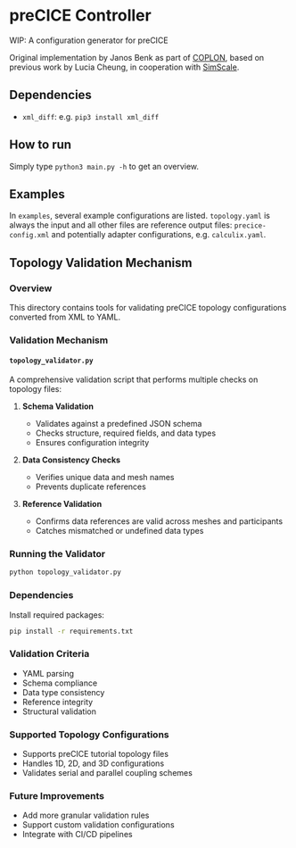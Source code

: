 # preCICE Controller
WIP: A configuration generator for preCICE

Original implementation by Janos Benk as part of [COPLON](http://coplon.de/), based on previous work by Lucia Cheung, in cooperation with [SimScale](https://www.simscale.com/).

## Dependencies

* `xml_diff`: e.g. `pip3 install xml_diff`

## How to run

Simply type `python3 main.py -h` to get an overview. 

## Examples

In `examples`, several example configurations are listed. `topology.yaml` is always the input and all other files are reference output files: `precice-config.xml` and potentially adapter configurations, e.g. `calculix.yaml`. 

## Topology Validation Mechanism

### Overview
This directory contains tools for validating preCICE topology configurations converted from XML to YAML.

### Validation Mechanism

#### `topology_validator.py`
A comprehensive validation script that performs multiple checks on topology files:

1. **Schema Validation**
   - Validates against a predefined JSON schema
   - Checks structure, required fields, and data types
   - Ensures configuration integrity

2. **Data Consistency Checks**
   - Verifies unique data and mesh names
   - Prevents duplicate references

3. **Reference Validation**
   - Confirms data references are valid across meshes and participants
   - Catches mismatched or undefined data types

### Running the Validator
```bash
python topology_validator.py
```
### Dependencies
Install required packages:
```bash
pip install -r requirements.txt
```
### Validation Criteria
- YAML parsing
- Schema compliance
- Data type consistency
- Reference integrity
- Structural validation

### Supported Topology Configurations
- Supports preCICE tutorial topology files
- Handles 1D, 2D, and 3D configurations
- Validates serial and parallel coupling schemes

### Future Improvements
- Add more granular validation rules
- Support custom validation configurations
- Integrate with CI/CD pipelines
